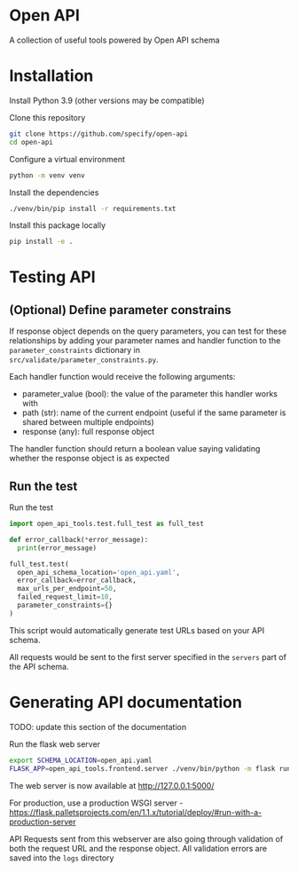 # Open API
A collection of useful tools powered by Open API schema

# Installation
Install Python 3.9 (other versions may be compatible)

Clone this repository
```bash
git clone https://github.com/specify/open-api
cd open-api
```

Configure a virtual environment
```bash
python -m venv venv
```

Install the dependencies
```bash
./venv/bin/pip install -r requirements.txt
```

Install this package locally
```bash
pip install -e .
```

# Testing API

## (Optional) Define parameter constrains
If response object depends on the query parameters, you can
test for these relationships by adding your parameter names
and handler function to the `parameter_constraints` dictionary
in `src/validate/parameter_constraints.py`.

Each handler function would receive the following arguments:
* parameter_value (bool): the value of the parameter this handler
  works with
* path (str): name of the current endpoint (useful if the same
  parameter is shared between multiple endpoints)
* response (any): full response object

The handler function should return a boolean value saying validating
whether the response object is as expected

## Run the test

Run the test
```python
import open_api_tools.test.full_test as full_test

def error_callback(*error_message):
  print(error_message)

full_test.test(
  open_api_schema_location='open_api.yaml',
  error_callback=error_callback,
  max_urls_per_endpoint=50,
  failed_request_limit=10,
  parameter_constraints={}
)
```

This script would automatically generate test URLs based on
your API schema.

All requests would be sent to the first server
specified in the `servers` part of the API schema.

# Generating API documentation
TODO: update this section of the documentation

Run the flask web server
```bash
export SCHEMA_LOCATION=open_api.yaml
FLASK_APP=open_api_tools.frontend.server ./venv/bin/python -m flask run
```

The web server is now available at http://127.0.0.1:5000/

For production, use a production WSGI server -
https://flask.palletsprojects.com/en/1.1.x/tutorial/deploy/#run-with-a-production-server

API Requests sent from this webserver are also going through validation
of both the request URL and the response object. All validation errors
are saved into the `logs` directory
